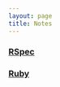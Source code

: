 ```yaml
---
layout: page
title: Notes
---
```


### [RSpec](notes/rsRSpec.htmlmd)

### [Ruby](notes/rRuby.htmlmd)
<!--stackedit_data:
eyJoaXN0b3J5IjpbLTE4OTcxMzY5MjldfQ==
-->